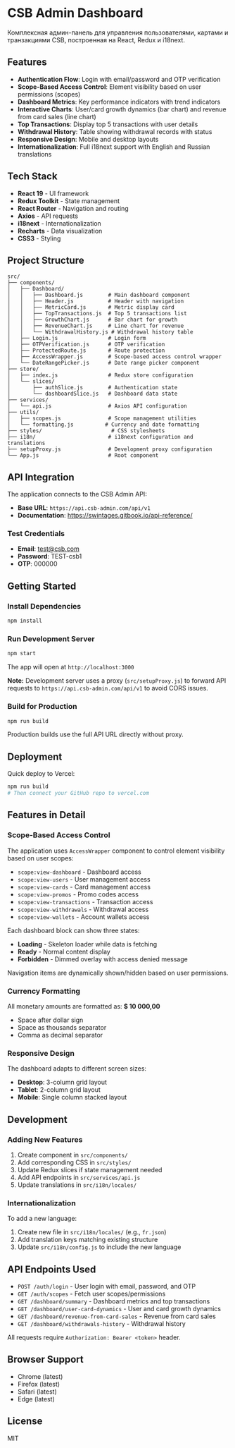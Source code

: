 # CSB Admin Dashboard

Комплексная админ-панель для управления пользователями, картами и транзакциями CSB, построенная на React, Redux и i18next.

## Features

- **Authentication Flow**: Login with email/password and OTP verification
- **Scope-Based Access Control**: Element visibility based on user permissions (scopes)
- **Dashboard Metrics**: Key performance indicators with trend indicators
- **Interactive Charts**: User/card growth dynamics (bar chart) and revenue from card sales (line chart)
- **Top Transactions**: Display top 5 transactions with user details
- **Withdrawal History**: Table showing withdrawal records with status
- **Responsive Design**: Mobile and desktop layouts
- **Internationalization**: Full i18next support with English and Russian translations

## Tech Stack

- **React 19** - UI framework
- **Redux Toolkit** - State management
- **React Router** - Navigation and routing
- **Axios** - API requests
- **i18next** - Internationalization
- **Recharts** - Data visualization
- **CSS3** - Styling

## Project Structure

```
src/
├── components/
│   ├── Dashboard/
│   │   ├── Dashboard.js        # Main dashboard component
│   │   ├── Header.js           # Header with navigation
│   │   ├── MetricCard.js       # Metric display card
│   │   ├── TopTransactions.js  # Top 5 transactions list
│   │   ├── GrowthChart.js      # Bar chart for growth
│   │   ├── RevenueChart.js     # Line chart for revenue
│   │   └── WithdrawalHistory.js # Withdrawal history table
│   ├── Login.js                # Login form
│   ├── OTPVerification.js      # OTP verification
│   ├── ProtectedRoute.js       # Route protection
│   ├── AccessWrapper.js        # Scope-based access control wrapper
│   └── DateRangePicker.js      # Date range picker component
├── store/
│   ├── index.js                # Redux store configuration
│   └── slices/
│       ├── authSlice.js        # Authentication state
│       └── dashboardSlice.js   # Dashboard data state
├── services/
│   └── api.js                  # Axios API configuration
├── utils/
│   ├── scopes.js               # Scope management utilities
│   └── formatting.js          # Currency and date formatting
├── styles/                      # CSS stylesheets
├── i18n/                       # i18next configuration and translations
├── setupProxy.js               # Development proxy configuration
└── App.js                      # Root component
```

## API Integration

The application connects to the CSB Admin API:

- **Base URL**: `https://api.csb-admin.com/api/v1`
- **Documentation**: https://swintages.gitbook.io/api-reference/

### Test Credentials

- **Email**: test@csb.com
- **Password**: TEST-csb1
- **OTP**: 000000

## Getting Started

### Install Dependencies

```bash
npm install
```

### Run Development Server

```bash
npm start
```

The app will open at `http://localhost:3000`

**Note:** Development server uses a proxy (`src/setupProxy.js`) to forward API requests to `https://api.csb-admin.com/api/v1` to avoid CORS issues.

### Build for Production

```bash
npm run build
```

Production builds use the full API URL directly without proxy.

## Deployment

Quick deploy to Vercel:

```bash
npm run build
# Then connect your GitHub repo to vercel.com
```

## Features in Detail

### Scope-Based Access Control

The application uses `AccessWrapper` component to control element visibility based on user scopes:

- `scope:view-dashboard` - Dashboard access
- `scope:view-users` - User management access
- `scope:view-cards` - Card management access
- `scope:view-promos` - Promo codes access
- `scope:view-transactions` - Transaction access
- `scope:view-withdrawals` - Withdrawal access
- `scope:view-wallets` - Account wallets access

Each dashboard block can show three states:

- **Loading** - Skeleton loader while data is fetching
- **Ready** - Normal content display
- **Forbidden** - Dimmed overlay with access denied message

Navigation items are dynamically shown/hidden based on user permissions.

### Currency Formatting

All monetary amounts are formatted as: **$ 10 000,00**

- Space after dollar sign
- Space as thousands separator
- Comma as decimal separator

### Responsive Design

The dashboard adapts to different screen sizes:

- **Desktop**: 3-column grid layout
- **Tablet**: 2-column grid layout
- **Mobile**: Single column stacked layout

## Development

### Adding New Features

1. Create component in `src/components/`
2. Add corresponding CSS in `src/styles/`
3. Update Redux slices if state management needed
4. Add API endpoints in `src/services/api.js`
5. Update translations in `src/i18n/locales/`

### Internationalization

To add a new language:

1. Create new file in `src/i18n/locales/` (e.g., `fr.json`)
2. Add translation keys matching existing structure
3. Update `src/i18n/config.js` to include the new language

## API Endpoints Used

- `POST /auth/login` - User login with email, password, and OTP
- `GET /auth/scopes` - Fetch user scopes/permissions
- `GET /dashboard/summary` - Dashboard metrics and top transactions
- `GET /dashboard/user-card-dynamics` - User and card growth dynamics
- `GET /dashboard/revenue-from-card-sales` - Revenue from card sales
- `GET /dashboard/withdrawals-history` - Withdrawal history

All requests require `Authorization: Bearer <token>` header.

## Browser Support

- Chrome (latest)
- Firefox (latest)
- Safari (latest)
- Edge (latest)

## License

MIT
